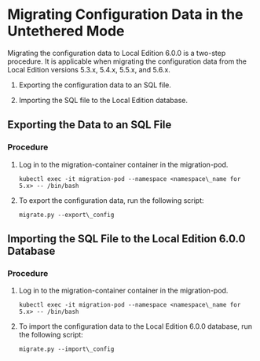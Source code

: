 ﻿---
sidebar_position: 4
---

# Migrating Configuration Data in the Untethered Mode

<head>
  <meta name="guidename" content="API Management"/>
  <meta name="context" content="GUID-bfbb1fb6-5eb1-4366-80fd-0fd421a0392c"/>
</head>

Migrating the configuration data to Local Edition 6.0.0 is a two-step procedure. It is applicable when migrating the configuration data from the Local Edition versions 5.3.x, 5.4.x, 5.5.x, and 5.6.x. 

1. Exporting the configuration data to an SQL file.

2. Importing the SQL file to the Local Edition database.

## Exporting the Data to an SQL File

### Procedure

1. Log in to the migration-container container in the migration-pod.

   `kubectl exec -it migration-pod --namespace <namespace\_name for 5.x> -- /bin/bash`

1. To export the configuration data, run the following script:

   `migrate.py --export\_config`

## Importing the SQL File to the Local Edition 6.0.0 Database

### Procedure

1. Log in to the migration-container container in the migration-pod.

   `kubectl exec -it migration-pod --namespace <namespace\_name for 5.x> -- /bin/bash`

1. To import the configuration data to the Local Edition 6.0.0 database, run the following script:

   `migrate.py --import\_config`